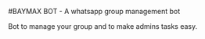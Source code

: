 #BAYMAX BOT - A whatsapp group management bot

Bot to manage your group and to make admins tasks easy.
